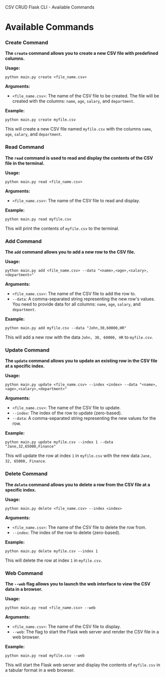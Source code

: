   CSV CRUD Flask CLI - Available Commands 

Available Commands
==================

### Create Command

**The `create` command allows you to create a new CSV file with predefined columns.**

**Usage:**

    python main.py create <file_name.csv>

**Arguments:**

*   `<file_name.csv>`: The name of the CSV file to be created. The file will be created with the columns: `name`, `age`, `salary`, and `department`.

**Example:**

    python main.py create myfile.csv

This will create a new CSV file named `myfile.csv` with the columns `name`, `age`, `salary`, and `department`.

### Read Command

**The `read` command is used to read and display the contents of the CSV file in the terminal.**

**Usage:**

    python main.py read <file_name.csv>

**Arguments:**

*   `<file_name.csv>`: The name of the CSV file to read and display.

**Example:**

    python main.py read myfile.csv

This will print the contents of `myfile.csv` to the terminal.

### Add Command

**The `add` command allows you to add a new row to the CSV file.**

**Usage:**

    python main.py add <file_name.csv> --data "<name>,<age>,<salary>,<department>"

**Arguments:**

*   `<file_name.csv>`: The name of the CSV file to add the row to.
*   `--data`: A comma-separated string representing the new row's values. You need to provide data for all columns: `name`, `age`, `salary`, and `department`.

**Example:**

    python main.py add myfile.csv --data "John,30,60000,HR"

This will add a new row with the data `John, 30, 60000, HR` to `myfile.csv`.

### Update Command

**The `update` command allows you to update an existing row in the CSV file at a specific index.**

**Usage:**

    python main.py update <file_name.csv> --index <index> --data "<name>,<age>,<salary>,<department>"

**Arguments:**

*   `<file_name.csv>`: The name of the CSV file to update.
*   `--index`: The index of the row to update (zero-based).
*   `--data`: A comma-separated string representing the new values for the row.

**Example:**

    python main.py update myfile.csv --index 1 --data "Jane,32,65000,Finance"

This will update the row at index `1` in `myfile.csv` with the new data `Jane, 32, 65000, Finance`.

### Delete Command

**The `delete` command allows you to delete a row from the CSV file at a specific index.**

**Usage:**

    python main.py delete <file_name.csv> --index <index>

**Arguments:**

*   `<file_name.csv>`: The name of the CSV file to delete the row from.
*   `--index`: The index of the row to delete (zero-based).

**Example:**

    python main.py delete myfile.csv --index 1

This will delete the row at index `1` in `myfile.csv`.

### Web Command

**The `--web` flag allows you to launch the web interface to view the CSV data in a browser.**

**Usage:**

    python main.py read <file_name.csv> --web

**Arguments:**

*   `<file_name.csv>`: The name of the CSV file to display.
*   `--web`: The flag to start the Flask web server and render the CSV file in a web browser.

**Example:**

    python main.py read myfile.csv --web

This will start the Flask web server and display the contents of `myfile.csv` in a tabular format in a web browser.
